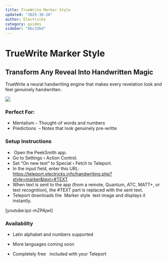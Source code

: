```yaml
---
title: TrueWrite Marker Style
updated: "2025-10-26"
author: Electricks
category: guides
sidebar: "6bc33bd"
---
```


# TrueWrite Marker Style

## Transform Any Reveal Into Handwritten Magic

TrueWrite a neural handwriting engine that makes every revelation look and feel genuinely handwritten.

![](https://electricks.info/wp-content/uploads/2025/10/TrueWriteMarker-1024x768.jpg)

### Perfect For:

- Mentalism – Thought-of words and numbers 
- Predictions  – Notes that look genuinely pre-writte

### Setup Instructions

-  Open the PeekSmith app.
- Go to Settings › Action Control.
- Set “On new text” to Special › Fetch to Teleport.
- In the input field, enter this URL: https://teleport.electricks.info/handwriting.php?style=marker&text=#TEXT
- When text is sent to the app (from a remote, Quantum, ATC, MATT+, or text recognition), the #TEXT part is replaced with the sent text.
- Teleport downloads the  Marker style  text image and displays it instantly.

[youtube:ipz-mZPAjwI]

### Availability

- Latin alphabet and numbers supported

- More languages coming soon

- Completely free   included with your Teleport